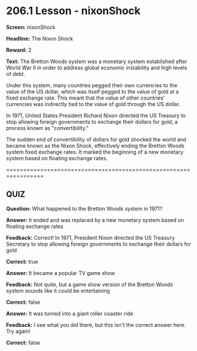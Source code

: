 # 206.1 Lesson - nixonShock

**Screen:** nixonShock

**Headline:** The Nixon Shock

**Reward:** 2

**Text:** The Bretton Woods system was a monetary system established after World War II in order to address global economic instability and high levels of debt.

Under this system, many countries pegged their own currencies to the value of the US dollar, which was itself pegged to the value of gold at a fixed exchange rate. This meant that the value of other countries' currencies was indirectly tied to the value of gold through the US dollar.

In 1971, United States President Richard Nixon directed the US Treasury to stop allowing foreign governments to exchange their dollars for gold, a process known as "convertibility."

The sudden end of convertibility of dollars for gold shocked the world and became known as the Nixon Shock, effectively ending the Bretton Woods system fixed exchange rates. It marked the beginning of a new monetary system based on floating exchange rates.

\=================================================================

## QUIZ

**Question:** What happened to the Bretton Woods system in 1971?

**Answer:** It ended and was replaced by a new monetary system based on floating exchange rates

**Feedback:** Correct! In 1971, President Nixon directed the US Treasury Secretary to stop allowing foreign governments to exchange their dollars for gold

**Correct:** true

**Answer:** It became a popular TV game show

**Feedback:** Not quite, but a game show version of the Bretton Woods system sounds like it could be entertaining

**Correct:** false

**Answer:** It was turned into a giant roller coaster ride

**Feedback:** I see what you did there, but this isn't the correct answer here. Try again!

**Correct:** false

<figure><img src="../.gitbook/assets/206-01.png" alt=""><figcaption></figcaption></figure>
